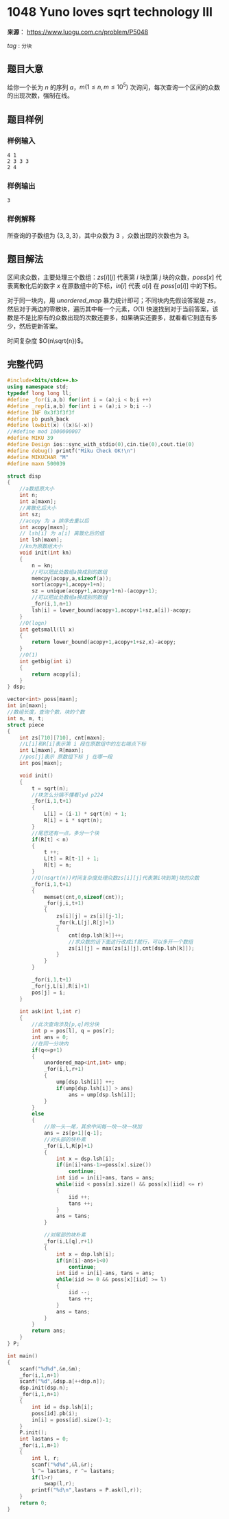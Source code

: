 # 1048 Yuno loves sqrt technology III

**来源**： https://www.luogu.com.cn/problem/P5048

$tag$ : `分块` 



## 题目大意

给你一个长为 $n$ 的序列 $a$，$m(1≤n,m≤10^5)$ 次询问，每次查询一个区间的众数的出现次数，强制在线。



## 题目样例

### 样例输入

```
4 1
2 3 3 3
2 4
```

### 样例输出

```
3
```

### 样例解释

所查询的子数组为 $\{3,3,3\}$，其中众数为 $3$ ，众数出现的次数也为 $3$。



## 题目解法

区间求众数，主要处理三个数组：$zs[i][j]$ 代表第 $i$ 块到第 $j$ 块的众数，$poss[x]$ 代表离散化后的数字 $x$ 在原数组中的下标，$in[i]$ 代表 $a[i]$ 在 $poss[a[i]]$ 中的下标。

对于同一块内，用 $unordered\_map$ 暴力统计即可；不同块内先假设答案是 $zs$，然后对于两边的零散块，遍历其中每一个元素，$O(1)$ 快速找到对于当前答案，该数是不是比原有的众数出现的次数还要多，如果确实还要多，就看看它到底有多少，然后更新答案。

时间复杂度 $O(n\sqrt{n})$。

## 完整代码

```c++
#include<bits/stdc++.h>
using namespace std;
typedef long long ll;
#define _for(i,a,b) for(int i = (a);i < b;i ++)
#define _rep(i,a,b) for(int i = (a);i > b;i --)
#define INF 0x3f3f3f3f
#define pb push_back
#define lowbit(x) ((x)&(-x))
//#define mod 1000000007
#define MIKU 39
#define Design ios::sync_with_stdio(0),cin.tie(0),cout.tie(0)
#define debug() printf("Miku Check OK!\n")
#define MIKUCHAR "M"
#define maxn 500039

struct disp
{
	//a数组原大小
	int n;
	int a[maxn];
	//离散化后大小
	int sz;
	//acopy 为 a 排序去重以后
	int acopy[maxn];
	// lsh[i] 为 a[i] 离散化后的值
	int lsh[maxn];
	//kn为原数组大小
	void init(int kn)
	{
		n = kn;
		//可以把此处数组a换成别的数组
		memcpy(acopy,a,sizeof(a));
		sort(acopy+1,acopy+1+n);
		sz = unique(acopy+1,acopy+1+n)-(acopy+1);
		//可以把此处数组a换成别的数组
		_for(i,1,n+1)
		lsh[i] = lower_bound(acopy+1,acopy+1+sz,a[i])-acopy;
	}
	//O(logn)
	int getsmall(ll x)
	{
		return lower_bound(acopy+1,acopy+1+sz,x)-acopy;
	}
	//O(1)
	int getbig(int i)
	{
		return acopy[i];
	}
} dsp;

vector<int> poss[maxn];
int in[maxn];
//数组长度，查询个数，块的个数
int n, m, t;
struct piece
{
	int zs[710][710], cnt[maxn];
	//L[i]和R[i]表示第 i 段在原数组中的左右端点下标
	int L[maxn], R[maxn];
	//pos[j]表示 原数组下标 j 在哪一段
	int pos[maxn];

	void init()
	{
		t = sqrt(n);
		//块怎么分搞不懂看lyd p224
		_for(i,1,t+1)
		{
			L[i] = (i-1) * sqrt(n) + 1;
			R[i] = i * sqrt(n);
		}
		//尾巴还有一点，多分一个块
		if(R[t] < n)
		{
			t ++;
			L[t] = R[t-1] + 1;
			R[t] = n;
		}
		//O(nsqrt(n))时间复杂度处理众数zs[i][j]代表第i块到第j块的众数
		_for(i,1,t+1)
		{
			memset(cnt,0,sizeof(cnt));
			_for(j,i,t+1)
			{
				zs[i][j] = zs[i][j-1];
				_for(k,L[j],R[j]+1)
				{
					cnt[dsp.lsh[k]]++;
                    //求众数的话下面这行改成if就行，可以多开一个数组
					zs[i][j] = max(zs[i][j],cnt[dsp.lsh[k]]);
				}
			}
		}

		_for(i,1,t+1)
		_for(j,L[i],R[i]+1)
		pos[j] = i;
	}
	
	int ask(int l,int r)
	{
		//此次查询涉及[p,q]的分块
		int p = pos[l], q = pos[r];
		int ans = 0;
		//在同一分块内
		if(q<=p+1)
		{
			unordered_map<int,int> ump;
			_for(i,l,r+1)
			{
				ump[dsp.lsh[i]] ++;
				if(ump[dsp.lsh[i]] > ans)
					ans = ump[dsp.lsh[i]];
			}
		}
		else
		{
			//除一头一尾，其余中间每一块一块一块加
			ans = zs[p+1][q-1];
			//对头部的块朴素
			_for(i,l,R[p]+1)
			{
				int x = dsp.lsh[i];
				if(in[i]+ans-1>=poss[x].size())
					continue;
				int iid = in[i]+ans, tans = ans;
				while(iid < poss[x].size() && poss[x][iid] <= r)
				{
					iid ++;
					tans ++;
				}
				ans = tans;
			}

			//对尾部的块朴素
			_for(i,L[q],r+1)
			{
				int x = dsp.lsh[i];
				if(in[i]-ans+1<0)
					continue;
				int iid = in[i]-ans, tans = ans;
				while(iid >= 0 && poss[x][iid] >= l)
				{
					iid --;
					tans ++;
				}
				ans = tans;
			}
		}
		return ans;
	}
} P;

int main()
{
	scanf("%d%d",&n,&m);
	_for(i,1,n+1)
	scanf("%d",&dsp.a[++dsp.n]);
	dsp.init(dsp.n);
	_for(i,1,n+1)
	{
		int id = dsp.lsh[i];
		poss[id].pb(i);
		in[i] = poss[id].size()-1;
	}
	P.init();
	int lastans = 0;
	_for(i,1,m+1)
	{
		int l, r;
		scanf("%d%d",&l,&r);
		l ^= lastans, r ^= lastans;
		if(l>r)
			swap(l,r);
		printf("%d\n",lastans = P.ask(l,r));
	}
	return 0;
}
```

